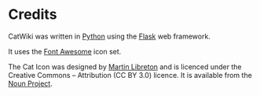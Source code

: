 # Credits

CatWiki was written in [Python](https://www.python.org/) using the [Flask](http://flask.pocoo.org/) web framework.

It uses the [<i class='fa fa-flag'></i> Font Awesome](http://fortawesome.github.io/Font-Awesome/) icon set. 

The <i class='icon-icon_e600'></i> Cat Icon was designed by [Martin Libreton](http://thenounproject.com/Martin%20LEBRETON/) and is licenced under the Creative Commons – Attribution (CC BY 3.0) licence. It is available from the [Noun Project](http://thenounproject.com/term/cat/18061/).

